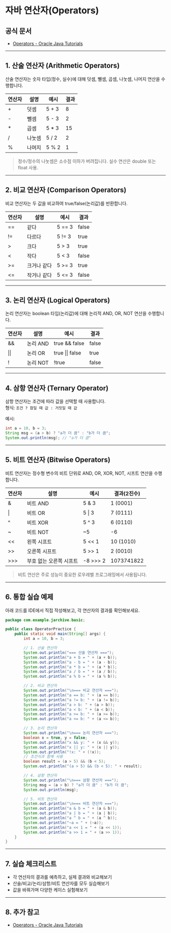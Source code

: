 # 자바 연산자(Operators)

## 공식 문서

- [Operators - Oracle Java Tutorials](https://docs.oracle.com/javase/tutorial/java/nutsandbolts/operators.html)

---

## 1. 산술 연산자 (Arithmetic Operators)

산술 연산자는 숫자 타입(정수, 실수)에 대해 덧셈, 뺄셈, 곱셈, 나눗셈, 나머지 연산을 수행합니다.

| 연산자 | 설명   | 예시   | 결과 |
| ------ | ------ | ------ | ---- |
| +      | 덧셈   | 5 + 3  | 8    |
| -      | 뺄셈   | 5 - 3  | 2    |
| \*     | 곱셈   | 5 \* 3 | 15   |
| /      | 나눗셈 | 5 / 2  | 2    |
| %      | 나머지 | 5 % 2  | 1    |

> 정수/정수의 나눗셈은 소수점 이하가 버려집니다. 실수 연산은 double 또는 float 사용.

---

## 2. 비교 연산자 (Comparison Operators)

비교 연산자는 두 값을 비교하여 true/false(논리값)를 반환합니다.

| 연산자 | 설명        | 예시   | 결과  |
| ------ | ----------- | ------ | ----- |
| ==     | 같다        | 5 == 3 | false |
| !=     | 다르다      | 5 != 3 | true  |
| >      | 크다        | 5 > 3  | true  |
| <      | 작다        | 5 < 3  | false |
| >=     | 크거나 같다 | 5 >= 3 | true  |
| <=     | 작거나 같다 | 5 <= 3 | false |

---

## 3. 논리 연산자 (Logical Operators)

논리 연산자는 boolean 타입(논리값)에 대해 논리적 AND, OR, NOT 연산을 수행합니다.

| 연산자 | 설명     | 예시            | 결과  |
| ------ | -------- | --------------- | ----- |
| &&     | 논리 AND | true && false   | false |
| \|\|   | 논리 OR  | true \|\| false | true  |
| !      | 논리 NOT | !true           | false |

---

## 4. 삼항 연산자 (Ternary Operator)

삼항 연산자는 조건에 따라 값을 선택할 때 사용합니다.  
형식: `조건 ? 참일 때 값 : 거짓일 때 값`

예시:

```java
int a = 10, b = 3;
String msg = (a > b) ? "a가 더 큼" : "b가 더 큼";
System.out.println(msg); // "a가 더 큼"
```

---

## 5. 비트 연산자 (Bitwise Operators)

비트 연산자는 정수형 변수의 비트 단위로 AND, OR, XOR, NOT, 시프트 연산을 수행합니다.

| 연산자 | 설명                    | 예시     | 결과(2진수) |
| ------ | ----------------------- | -------- | ----------- |
| &      | 비트 AND                | 5 & 3    | 1 (0001)    |
| \|     | 비트 OR                 | 5 \| 3   | 7 (0111)    |
| ^      | 비트 XOR                | 5 ^ 3    | 6 (0110)    |
| ~      | 비트 NOT                | ~5       | -6          |
| <<     | 왼쪽 시프트             | 5 << 1   | 10 (1010)   |
| >>     | 오른쪽 시프트           | 5 >> 1   | 2 (0010)    |
| >>>    | 부호 없는 오른쪽 시프트 | -8 >>> 2 | 1073741822  |

> 비트 연산은 주로 성능이 중요한 로우레벨 프로그래밍에서 사용됩니다.

---

## 6. 통합 실습 예제

아래 코드를 IDE에서 직접 작성해보고, 각 연산자의 결과를 확인해보세요.

```java
package com.example.jarchive.basic;

public class OperatorPractice {
    public static void main(String[] args) {
        int a = 10, b = 3;

        // 1. 산술 연산자
        System.out.println("=== 산술 연산자 ===");
        System.out.println("a + b = " + (a + b));
        System.out.println("a - b = " + (a - b));
        System.out.println("a * b = " + (a * b));
        System.out.println("a / b = " + (a / b));
        System.out.println("a % b = " + (a % b));

        // 2. 비교 연산자
        System.out.println("\n=== 비교 연산자 ===");
        System.out.println("a == b: " + (a == b));
        System.out.println("a != b: " + (a != b));
        System.out.println("a > b: " + (a > b));
        System.out.println("a < b: " + (a < b));
        System.out.println("a >= b: " + (a >= b));
        System.out.println("a <= b: " + (a <= b));

        // 3. 논리 연산자
        System.out.println("\n=== 논리 연산자 ===");
        boolean x = true, y = false;
        System.out.println("x && y: " + (x && y));
        System.out.println("x || y: " + (x || y));
        System.out.println("!x: " + (!x));
        // 조건식과 함께 사용
        boolean result = (a > 5) && (b < 5);
        System.out.println("(a > 5) && (b < 5): " + result);

        // 4. 삼항 연산자
        System.out.println("\n=== 삼항 연산자 ===");
        String msg = (a > b) ? "a가 더 큼" : "b가 더 큼";
        System.out.println(msg);

        // 5. 비트 연산자
        System.out.println("\n=== 비트 연산자 ===");
        System.out.println("a & b = " + (a & b));
        System.out.println("a | b = " + (a | b));
        System.out.println("a ^ b = " + (a ^ b));
        System.out.println("~a = " + (~a));
        System.out.println("a << 1 = " + (a << 1));
        System.out.println("a >> 1 = " + (a >> 1));
    }
}
```

---

## 7. 실습 체크리스트

- 각 연산자의 결과를 예측하고, 실제 결과와 비교해보기
- 산술/비교/논리/삼항/비트 연산자를 모두 실습해보기
- 값을 바꿔가며 다양한 케이스 실험해보기

---

## 8. 추가 참고

- [Operators - Oracle Java Tutorials](https://docs.oracle.com/javase/tutorial/java/nutsandbolts/operators.html)
